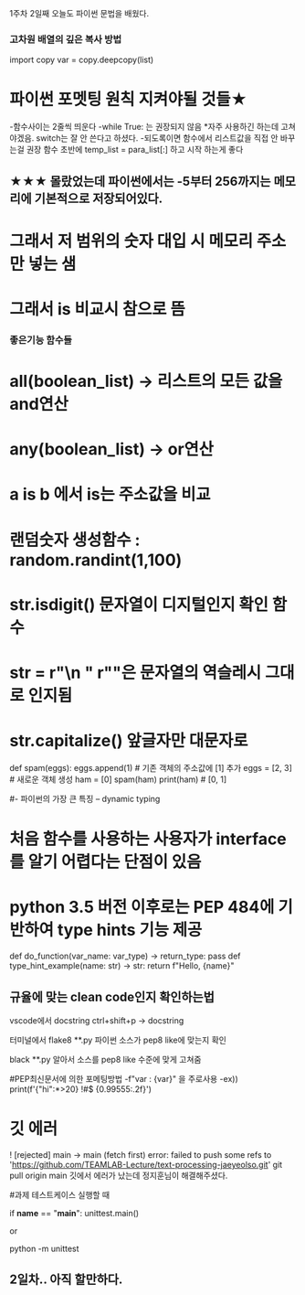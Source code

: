 1주차 2일째 오늘도 파이썬 문법을 배웠다.


### 고차원 배열의 깊은 복사 방법
  import copy
  var = copy.deepcopy(list)

# 파이썬 포멧팅 원칙 지켜야될 것들★
-함수사이는 2줄씩 띄운다
-while True: 는 권장되지 않음 *자주 사용하긴 하는데 고쳐야겠음.      switch는 잘 안 쓴다고 하셨다.
-되도록이면 함수에서 리스트값을 직접 안 바꾸는걸 권장  함수 초반에 temp_list = para_list[:] 하고 시작 하는게 좋다

## ★★★ 몰랐었는데 파이썬에서는 -5부터 256까지는 메모리에 기본적으로 저장되어있다.
# 그래서 저 범위의 숫자 대입 시 메모리 주소만 넣는 샘
# 그래서 is 비교시 참으로 뜸


### 좋은기능 함수들
# all(boolean_list) -> 리스트의 모든 값을 and연산 

# any(boolean_list) -> or연산

# a is b 에서 is는 주소값을 비교

# 랜덤숫자 생성함수 : random.randint(1,100)

# str.isdigit() 문자열이 디지털인지 확인 함수

# str = r"\n " r""은 문자열의 역슬레시 그대로 인지됨

# str.capitalize() 앞글자만 대문자로


  def spam(eggs):
    eggs.append(1) # 기존 객체의 주소값에 [1] 추가
    eggs = [2, 3] # 새로운 객체 생성
  ham = [0]
  spam(ham)
  print(ham) # [0, 1]

#- 파이썬의 가장 큰 특징 – dynamic typing 
# 처음 함수를 사용하는 사용자가 interface를 알기 어렵다는 단점이 있음
# python 3.5 버전 이후로는 PEP 484에 기반하여 type hints 기능 제공
  def do_function(var_name: var_type) -> return_type:
  pass
  def type_hint_example(name: str) -> str:
  return f"Hello, {name}"

## 규율에 맞는 clean code인지 확인하는법
vscode에서 
 docstring ctrl+shift+p -> docstring

터미널에서
  flake8 **.py 파이썬 소스가 pep8 like에 맞는지 확인

  black **.py 알아서 소스를 pep8 like 수준에 맞게 고쳐줌

#PEP최신문서에 의한 포메팅방법
-f"var : {var}" 을 주로사용
-ex)) print(f'{"hi":*>20} !#$ {0.99555:.2f}')


# 깃 에러
   ! [rejected]        main -> main (fetch first)
  error: failed to push some refs to 'https://github.com/TEAMLAB-Lecture/text-processing-jaeyeolso.git'
  git pull origin main 
깃에서 에러가 났는데 정지훈님이 해결해주셨다.




#과제 테스트케이스 실행할 때

  if __name__ == "__main__": 
      unittest.main()
    
  or 

  python -m unittest


## 2일차.. 아직 할만하다.
